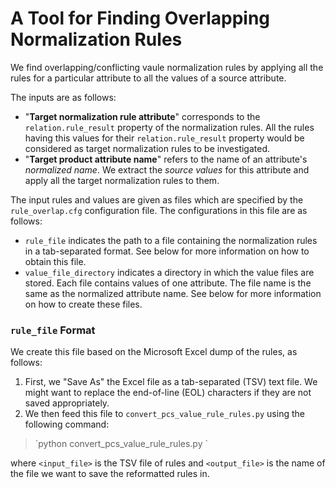 # A Tool for Finding Overlapping Normalization Rules

We find overlapping/conflicting vaule normalization rules by applying all the rules for a particular attribute to all the values of a source attribute.

The inputs are as follows:

   * "**Target normalization rule attribute**" corresponds to the `relation.rule_result` property of the normalization rules. All the rules having this values for their `relation.rule_result` property would be considered as target normalization rules to be investigated.
   * "**Target product attribute name**" refers to the name of an attribute's *normalized name*. We extract the *source values* for this attribute and apply all the target normalization rules to them.

The input rules and values are given as files which are specified by the `rule_overlap.cfg` configuration file. The configurations in this file are as follows:

   * `rule_file` indicates the path to a file containing the normalization rules in a tab-separated format. See below for more information on how to obtain this file.
   * `value_file_directory` indicates a directory in which the value files are stored. Each file contains values of one attribute. The file name is the same as the normalized attribute name. See below for more information on how to create these files.

### `rule_file` Format

We create this file based on the Microsoft Excel dump of the rules, as follows:

   1. First, we "Save As" the Excel file as a tab-separated (TSV) text file. We might want to replace the end-of-line (EOL) characters if they are not saved appropriately.
   2. We then feed this file to `convert_pcs_value_rule_rules.py` using the following command:

   <blockquote>`python convert_pcs_value_rule_rules.py <input_file> <output_file>`</blockquote>

   where `<input_file>` is the TSV file of rules and `<output_file>` is the name of the file we want to save the reformatted rules in.

